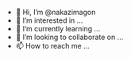 - 👋 Hi, I’m @nakazimagon
- 👀 I’m interested in ...
- 🌱 I’m currently learning ...
- 💞️ I’m looking to collaborate on ...
- 📫 How to reach me ...

<!---
nakazimagon/nakazimagon is a ✨ special ✨ repository because its `README.md` (this file) appears on your GitHub profile.
You can click the Preview link to take a look at your changes.
--->
